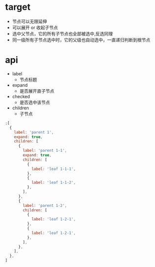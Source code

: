 # target

- 节点可以无限延伸
- 可以展开 or 收起子节点
- 选中父节点，它的所有子节点也全部被选中,反选同理
- 同一级所有子节点选中时，它的父级也自动选中，一直递归判断到根节点

# api

- label
  - 节点标题
- expand
  - 是否展开直子节点
- checked
  - 是否选中该节点
- children
  - 子节点

```js
;[
  {
    label: 'parent 1',
    expand: true,
    children: [
      {
        label: 'parent 1-1',
        expand: true,
        children: [
          {
            label: 'leaf 1-1-1',
          },
          {
            label: 'leaf 1-1-2',
          },
        ],
      },
      {
        label: 'parent 1-2',
        children: [
          {
            label: 'leaf 1-2-1',
          },
          {
            label: 'leaf 1-2-1',
          },
        ],
      },
    ],
  },
]
```
